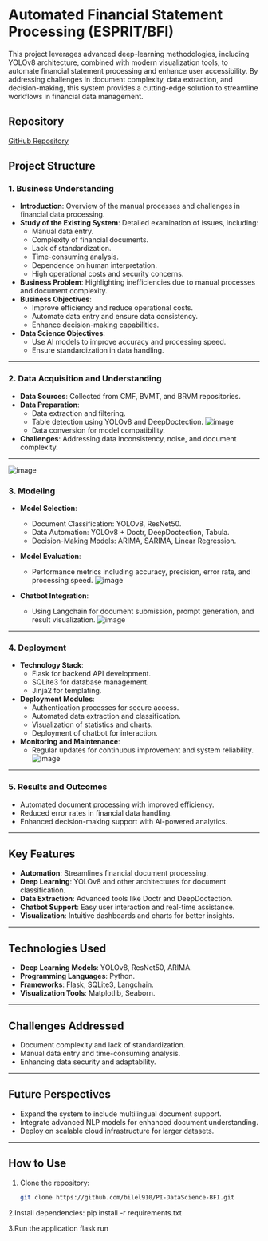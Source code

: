 # Automated Financial Statement Processing (ESPRIT/BFI)

This project leverages advanced deep-learning methodologies, including YOLOv8 architecture, combined with modern visualization tools, to automate financial statement processing and enhance user accessibility. By addressing challenges in document complexity, data extraction, and decision-making, this system provides a cutting-edge solution to streamline workflows in financial data management.

## Repository  
[GitHub Repository](https://github.com/bilel910/PI-DataScience-BFI)

## Project Structure

### 1. Business Understanding
- **Introduction**: Overview of the manual processes and challenges in financial data processing.
- **Study of the Existing System**: Detailed examination of issues, including:
  - Manual data entry.
  - Complexity of financial documents.
  - Lack of standardization.
  - Time-consuming analysis.
  - Dependence on human interpretation.
  - High operational costs and security concerns.
- **Business Problem**: Highlighting inefficiencies due to manual processes and document complexity.
- **Business Objectives**:
  - Improve efficiency and reduce operational costs.
  - Automate data entry and ensure data consistency.
  - Enhance decision-making capabilities.
- **Data Science Objectives**:
  - Use AI models to improve accuracy and processing speed.
  - Ensure standardization in data handling.

---

### 2. Data Acquisition and Understanding
- **Data Sources**: Collected from CMF, BVMT, and BRVM repositories.
- **Data Preparation**:
  - Data extraction and filtering.
  - Table detection using YOLOv8 and DeepDoctection.
  ![image](https://github.com/user-attachments/assets/38f52f98-b403-4e4c-b259-89e242b232ec)
  - Data conversion for model compatibility.
- **Challenges**: Addressing data inconsistency, noise, and document complexity.

---
![image](https://github.com/user-attachments/assets/bb2e2f28-1802-4c86-9577-1c342f1779c1)

### 3. Modeling
- **Model Selection**:
  - Document Classification: YOLOv8, ResNet50.
  - Data Automation: YOLOv8 + Doctr, DeepDoctection, Tabula.
  - Decision-Making Models: ARIMA, SARIMA, Linear Regression.
- **Model Evaluation**:
  - Performance metrics including accuracy, precision, error rate, and processing speed.
  ![image](https://github.com/user-attachments/assets/f401d9c3-b1c7-4cbe-a0c8-04fd776c5277)

- **Chatbot Integration**:
  - Using Langchain for document submission, prompt generation, and result visualization.
![image](https://github.com/user-attachments/assets/05a70e55-3799-4ef6-bdaf-0b8e92a5e161)


---

### 4. Deployment
- **Technology Stack**:
  - Flask for backend API development.
  - SQLite3 for database management.
  - Jinja2 for templating.
- **Deployment Modules**:
  - Authentication processes for secure access.
  - Automated data extraction and classification.
  - Visualization of statistics and charts.
  - Deployment of chatbot for interaction.
- **Monitoring and Maintenance**:
  - Regular updates for continuous improvement and system reliability.
![image](https://github.com/user-attachments/assets/99687db3-4762-4522-b508-5518ab720cce)

---

### 5. Results and Outcomes
- Automated document processing with improved efficiency.
- Reduced error rates in financial data handling.
- Enhanced decision-making support with AI-powered analytics.

---

## Key Features
- **Automation**: Streamlines financial document processing.
- **Deep Learning**: YOLOv8 and other architectures for document classification.
- **Data Extraction**: Advanced tools like Doctr and DeepDoctection.
- **Chatbot Support**: Easy user interaction and real-time assistance.
- **Visualization**: Intuitive dashboards and charts for better insights.

---

## Technologies Used
- **Deep Learning Models**: YOLOv8, ResNet50, ARIMA.
- **Programming Languages**: Python.
- **Frameworks**: Flask, SQLite3, Langchain.
- **Visualization Tools**: Matplotlib, Seaborn.

---

## Challenges Addressed
- Document complexity and lack of standardization.
- Manual data entry and time-consuming analysis.
- Enhancing data security and adaptability.

---

## Future Perspectives
- Expand the system to include multilingual document support.
- Integrate advanced NLP models for enhanced document understanding.
- Deploy on scalable cloud infrastructure for larger datasets.

---

## How to Use
1. Clone the repository:
   ```bash
   git clone https://github.com/bilel910/PI-DataScience-BFI.git
   
2.Install dependencies:
  pip install -r requirements.txt
  
3.Run the application
  flask run
